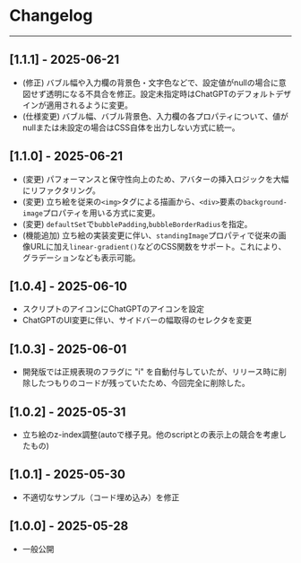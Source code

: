# Changelog

---
## [1.1.1] - 2025-06-21
- (修正) バブル幅や入力欄の背景色・文字色などで、設定値がnullの場合に意図せず透明になる不具合を修正。設定未指定時はChatGPTのデフォルトデザインが適用されるように変更。
- (仕様変更) バブル幅、バブル背景色、入力欄の各プロパティについて、値がnullまたは未設定の場合はCSS自体を出力しない方式に統一。

## [1.1.0] - 2025-06-21
- (変更) パフォーマンスと保守性向上のため、アバターの挿入ロジックを大幅にリファクタリング。
- (変更) 立ち絵を従来の`<img>`タグによる描画から、`<div>`要素の`background-image`プロパティを用いる方式に変更。
- (変更) `defaultSet`で`bubblePadding`,`bubbleBorderRadius`を指定。
- (機能追加) 立ち絵の実装変更に伴い、`standingImage`プロパティで従来の画像URLに加え`linear-gradient()`などのCSS関数をサポート。これにより、グラデーションなども表示可能。

## [1.0.4] - 2025-06-10
- スクリプトのアイコンにChatGPTのアイコンを設定
- ChatGPTのUI変更に伴い、サイドバーの幅取得のセレクタを変更

## [1.0.3] - 2025-06-01
- 開発版では正規表現のフラグに "i" を自動付与していたが、リリース時に削除したつもりのコードが残っていたため、今回完全に削除した。

## [1.0.2] - 2025-05-31
- 立ち絵のz-index調整(autoで様子見。他のscriptとの表示上の競合を考慮したもの)

## [1.0.1] - 2025-05-30
- 不適切なサンプル（コード埋め込み）を修正

## [1.0.0] - 2025-05-28
- 一般公開